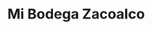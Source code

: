 ---
title: "Mi Bodega Zacoalco"
url: /zacoalco-de-torres/mi-bodega-zacoalco/
shop: centro comercial
---